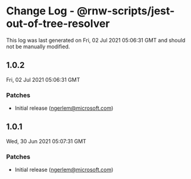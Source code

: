 # Change Log - @rnw-scripts/jest-out-of-tree-resolver

This log was last generated on Fri, 02 Jul 2021 05:06:31 GMT and should not be manually modified.

<!-- Start content -->

## 1.0.2

Fri, 02 Jul 2021 05:06:31 GMT

### Patches

- Initial release (ngerlem@microsoft.com)

## 1.0.1

Wed, 30 Jun 2021 05:07:31 GMT

### Patches

- Initial release (ngerlem@microsoft.com)
